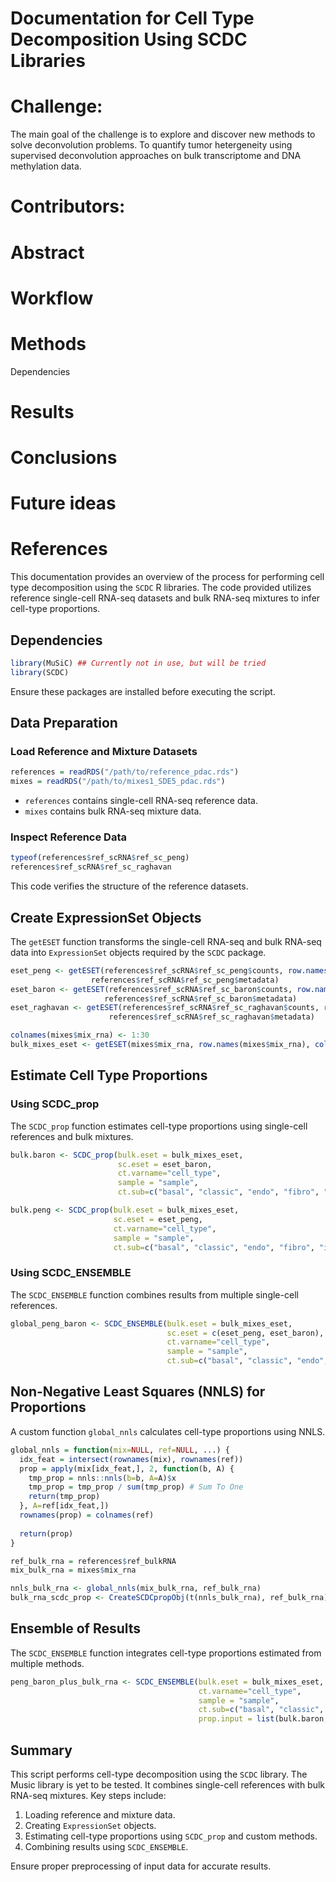 
# Documentation for Cell Type Decomposition Using SCDC Libraries

# Challenge:

The main goal of the challenge is to explore and discover new methods to solve deconvolution problems. To quantify tumor hetergeneity using supervised deconvolution approaches on bulk transcriptome and DNA methylation data. 

# Contributors:



# Abstract

# Workflow

# Methods

Dependencies

# Results

# Conclusions

# Future ideas

# References



This documentation provides an overview of the process for performing cell type decomposition using the `SCDC` R libraries. The code provided utilizes reference single-cell RNA-seq datasets and bulk RNA-seq mixtures to infer cell-type proportions.

## Dependencies

```R
library(MuSiC) ## Currently not in use, but will be tried
library(SCDC)
```

Ensure these packages are installed before executing the script.

## Data Preparation

### Load Reference and Mixture Datasets

```R
references = readRDS("/path/to/reference_pdac.rds")
mixes = readRDS("/path/to/mixes1_SDE5_pdac.rds")
```
- `references` contains single-cell RNA-seq reference data.
- `mixes` contains bulk RNA-seq mixture data.

### Inspect Reference Data

```R
typeof(references$ref_scRNA$ref_sc_peng)
references$ref_scRNA$ref_sc_raghavan
```
This code verifies the structure of the reference datasets.

## Create ExpressionSet Objects

The `getESET` function transforms the single-cell RNA-seq and bulk RNA-seq data into `ExpressionSet` objects required by the `SCDC` package.

```R
eset_peng <- getESET(references$ref_scRNA$ref_sc_peng$counts, row.names(references$ref_scRNA$ref_sc_peng$counts),
                  references$ref_scRNA$ref_sc_peng$metadata)
eset_baron <- getESET(references$ref_scRNA$ref_sc_baron$counts, row.names(references$ref_scRNA$ref_sc_baron$counts),
                     references$ref_scRNA$ref_sc_baron$metadata)
eset_raghavan <- getESET(references$ref_scRNA$ref_sc_raghavan$counts, row.names(references$ref_scRNA$ref_sc_raghavan$counts),
                      references$ref_scRNA$ref_sc_raghavan$metadata)

colnames(mixes$mix_rna) <- 1:30
bulk_mixes_eset <- getESET(mixes$mix_rna, row.names(mixes$mix_rna), colnames(mixes$mix_rna))
```

## Estimate Cell Type Proportions

### Using SCDC_prop

The `SCDC_prop` function estimates cell-type proportions using single-cell references and bulk mixtures.

```R
bulk.baron <- SCDC_prop(bulk.eset = bulk_mixes_eset,
                        sc.eset = eset_baron,
                        ct.varname="cell_type",
                        sample = "sample",
                        ct.sub=c("basal", "classic", "endo", "fibro", "immune"))

bulk.peng <- SCDC_prop(bulk.eset = bulk_mixes_eset,
                       sc.eset = eset_peng,
                       ct.varname="cell_type",
                       sample = "sample",
                       ct.sub=c("basal", "classic", "endo", "fibro", "immune"))
```

### Using SCDC_ENSEMBLE

The `SCDC_ENSEMBLE` function combines results from multiple single-cell references.

```R
global_peng_baron <- SCDC_ENSEMBLE(bulk.eset = bulk_mixes_eset,
                                   sc.eset = c(eset_peng, eset_baron),
                                   ct.varname="cell_type",
                                   sample = "sample",
                                   ct.sub=c("basal", "classic", "endo", "fibro", "immune"))
```

## Non-Negative Least Squares (NNLS) for Proportions

A custom function `global_nnls` calculates cell-type proportions using NNLS.

```R
global_nnls = function(mix=NULL, ref=NULL, ...) {
  idx_feat = intersect(rownames(mix), rownames(ref))
  prop = apply(mix[idx_feat,], 2, function(b, A) {
    tmp_prop = nnls::nnls(b=b, A=A)$x
    tmp_prop = tmp_prop / sum(tmp_prop) # Sum To One
    return(tmp_prop)
  }, A=ref[idx_feat,])  
  rownames(prop) = colnames(ref)
  
  return(prop)
}

ref_bulk_rna = references$ref_bulkRNA
mix_bulk_rna = mixes$mix_rna

nnls_bulk_rna <- global_nnls(mix_bulk_rna, ref_bulk_rna)
bulk_rna_scdc_prop <- CreateSCDCpropObj(t(nnls_bulk_rna), ref_bulk_rna)
```

## Ensemble of Results

The `SCDC_ENSEMBLE` function integrates cell-type proportions estimated from multiple methods.

```R
peng_baron_plus_bulk_rna <- SCDC_ENSEMBLE(bulk.eset = bulk_mixes_eset,
                                          ct.varname="cell_type",
                                          sample = "sample",
                                          ct.sub=c("basal", "classic", "endo", "fibro", "immune"),
                                          prop.input = list(bulk.baron, bulk.peng, bulk_rna_scdc_prop))
```

## Summary

This script performs cell-type decomposition using the `SCDC` library. The Music library is yet to be tested. It combines single-cell references with bulk RNA-seq mixtures. Key steps include:
1. Loading reference and mixture data.
2. Creating `ExpressionSet` objects.
3. Estimating cell-type proportions using `SCDC_prop` and custom methods.
4. Combining results using `SCDC_ENSEMBLE`.

Ensure proper preprocessing of input data for accurate results.

